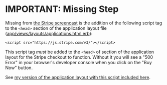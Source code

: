 # IMPORTANT: Missing Step

Missing from [the Stripe screencast](https://youtu.be/iZgYeyzEMj0) is the addition of the following script tag to the `<head>` section of the application layout file ([app/views/layouts/applications.html.erb](https://github.com/StungEye-RRC/Stripe-It-Up/blob/master/app/views/layouts/application.html.erb)):

    <script src="https://js.stripe.com/v3/"></script>

This script tag *must* be added to the `<head>` of section of the application layout for the Stripe checkout to function. Without it you will see a "500 Error" in your browser's developer console when you click on the "Buy Now" button.

See [my version of the application layout with this script included here](https://github.com/StungEye-RRC/Stripe-It-Up/blob/master/app/views/layouts/application.html.erb).
